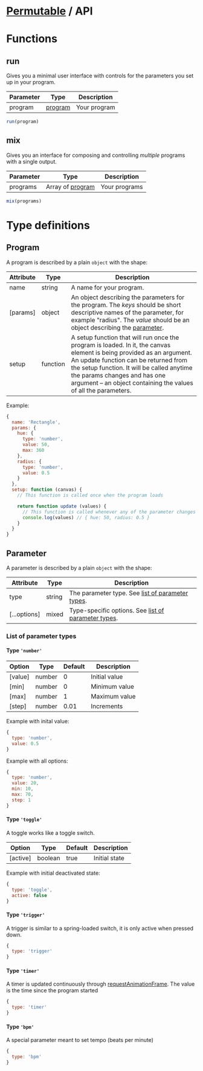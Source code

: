 # [Permutable](/) / API

# Functions

## run

Gives you a minimal user interface with controls for the parameters you set up in your program.

| Parameter | Type | Description |
| --- | --- | --- |
| program | [program](#program) | Your program |

```javascript
run(program)
```


## mix

Gives you an interface for composing and controlling _multiple_ programs with a single output.

| Parameter | Type | Description |
| --- | --- | --- |
| programs | Array of [program](#program) | Your programs |

```javascript
mix(programs)
```

# Type definitions

## Program

A program is described by a plain `object` with the shape:

| Attribute | Type | Description |
| --- | --- | --- |
| name | string | A name for your program. |
| [params] | object | An object describing the parameters for the program. The _keys_ should be short descriptive names of the parameter, for example "radius". The _value_ should be an object describing the [parameter](#parameter). |
| setup | function | A setup function that will run once the program is loaded. In it, the canvas element is being provided as an argument. An update function can be returned from the setup function. It will be called anytime the params changes and has one argument – an object containing the values of all the parameters.  |

Example:

```javascript
{
  name: 'Rectangle',
  params: {
    hue: {
      type: 'number',
      value: 50,
      max: 360
    },
    radius: {
      type: 'number',
      value: 0.5
    }
  },
  setup: function (canvas) {
    // This function is called once when the program loads

    return function update (values) {
      // This function is called whenever any of the parameter changes
      console.log(values) // { hue: 50, radius: 0.5 }
    }
  }
}
```

## Parameter

A parameter is described by a plain `object` with the shape:

| Attribute | Type | Description |
| --- | --- | --- |
| type | string | The parameter type. See [list of parameter types](#list-of-parameter-types). |
| [...options] | mixed | Type-specific options. See [list of parameter types](#list-of-parameter-types). |

### List of parameter types

#### Type `'number'`

| Option | Type | Default | Description |
| --- | --- | --- | --- |
| [value] | number | 0 | Initial value |
| [min] | number | 0 | Minimum value |
| [max] | number | 1 | Maximum value |
| [step] | number | 0.01 | Increments |

Example with inital value:

```javascript
{
  type: 'number',
  value: 0.5
}
```

Example with all options:

```javascript
{
  type: 'number',
  value: 20,
  min: 10,
  max: 70,
  step: 1
}
```

#### Type `'toggle'`

A toggle works like a toggle switch.

| Option | Type | Default | Description |
| --- | --- | --- | --- |
| [active] | boolean | true | Initial state |

Example with initial deactivated state:

```javascript
{
  type: 'toggle',
  active: false
}
```

#### Type `'trigger'`

A trigger is similar to a spring-loaded switch, it is only active when pressed down.

```javascript
{
  type: 'trigger'
}
```

#### Type `'timer'`

A timer is updated continuously through [requestAnimationFrame](https://developer.mozilla.org/en-US/docs/Web/API/window/requestAnimationFrame). The value is the time since the program started

```javascript
{
  type: 'timer'
}
```

#### Type `'bpm'`

A special parameter meant to set tempo (beats per minute)

```javascript
{
  type: 'bpm'
}
```
